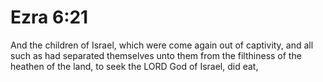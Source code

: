 # Ezra 6:21

And the children of Israel, which were come again out of captivity, and all such as had separated themselves unto them from the filthiness of the heathen of the land, to seek the LORD God of Israel, did eat,